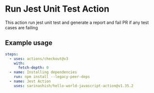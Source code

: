 # Run Jest Unit Test Action

This action run jest unit test and generate a report and fail PR if any test cases are failing

## Example usage

```yaml
steps:
  - uses: actions/checkout@v3
    with:
      fetch-depth: 0
  - name: Installing dependencies
    run: npm install --legacy-peer-deps 
  - name: Jest Action
    uses: sarinashish/hello-world-javascript-action@v1.35.2
```